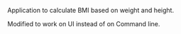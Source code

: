 Application to calculate BMI based on weight and height.

Modified to work on UI instead of on Command line.
